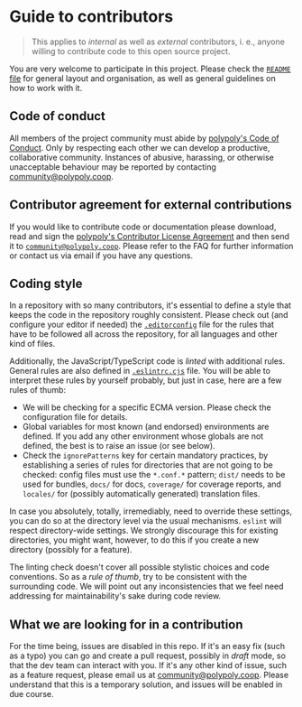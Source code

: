 # Guide to contributors

> This applies to *internal* as well as *external* contributors, i. e., anyone
> willing to contribute code to this open source project.

You are very welcome to participate in this project. Please check the [`README`
file](README.md) for general layout and organisation, as well as general
guidelines on how to work with it.

## Code of conduct

All members of the project community must abide by [polypoly's Code of
Conduct](https://polypoly.coop/en-de/codeofconduct).  Only by respecting each
other we can develop a productive, collaborative community.  Instances of
abusive, harassing, or otherwise unacceptable behaviour may be reported by
contacting community@polypoly.coop.

## Contributor agreement for external contributions

If you would like to contribute code or documentation please download, read and
sign the [polypoly's Contributor License Agreement](https://polypoly.coop/en-de/contribute/cla/)
and then send it to [`community@polypoly.coop`](mailto:community@polypoly.coop).
Please refer to the FAQ for further information or contact us via email if you
have any questions.

## Coding style

In a repository with so many contributors, it's essential to define a style that
keeps the code in the repository roughly consistent. Please check out (and
configure your editor if needed) the [`.editorconfig`](.editorconfig) file for
the rules that have to be followed all across the repository, for all languages
and other kind of files.

Additionally, the JavaScript/TypeScript code is *linted* with additional
rules. General rules are also defined in [`.eslintrc.cjs`](.eslintrc.js)
file. You will be able to interpret these rules by yourself probably, but just
in case, here are a few rules of thumb:

* We will be checking for a specific ECMA version. Please check the
  configuration file for details.
* Global variables for most known (and endorsed) environments are defined. If
  you add any other environment whose globals are not defined, the best is to
  raise an issue (or see below).
* Check the `ignorePatterns` key for certain mandatory practices, by
  establishing a series of rules for directories that are not going to be
  checked: config files must use the `*.conf.*` pattern; `dist/` needs to be
  used for bundles, `docs/` for docs, `coverage/` for coverage reports, and
  `locales/` for (possibly automatically generated) translation files.

In case you absolutely, totally, irremediably, need to override these settings,
you can do so at the directory level via the usual mechanisms. `eslint` will
respect directory-wide settings. We strongly discourage this for existing
directories, you might want, however, to do this if you create a new directory
(possibly for a feature).

The linting check doesn't cover all possible stylistic choices and code
conventions. So as a *rule of thumb*, try to be consistent with the surrounding
code. We will point out any inconsistencies that we feel need addressing for
maintainability's sake during code review.

## What we are looking for in a contribution

For the time being, issues are disabled in this repo. If it's an easy fix (such
as a typo) you can go and create a pull request, possibly in *draft* mode, so
that the dev team can interact with you. If it's any other kind of issue, such
as a feature request, please email us at community@polypoly.coop. Please
understand that this is a temporary solution, and issues will be enabled in due
course.

